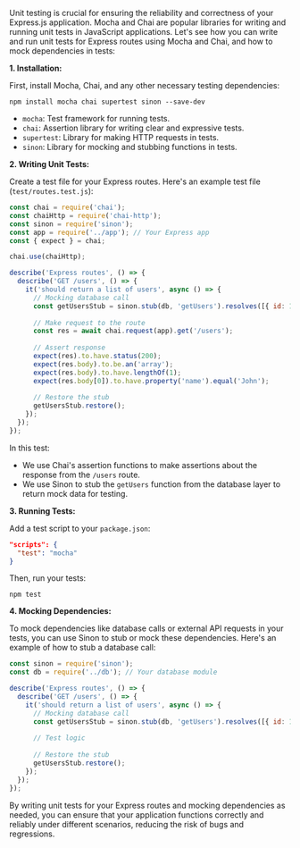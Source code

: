 
Unit testing is crucial for ensuring the reliability and correctness of your Express.js application. Mocha and Chai are popular libraries for writing and running unit tests in JavaScript applications. Let's see how you can write and run unit tests for Express routes using Mocha and Chai, and how to mock dependencies in tests:

**1. Installation:**

First, install Mocha, Chai, and any other necessary testing dependencies:

```
npm install mocha chai supertest sinon --save-dev
```

- `mocha`: Test framework for running tests.
- `chai`: Assertion library for writing clear and expressive tests.
- `supertest`: Library for making HTTP requests in tests.
- `sinon`: Library for mocking and stubbing functions in tests.

**2. Writing Unit Tests:**

Create a test file for your Express routes. Here's an example test file (`test/routes.test.js`):

```javascript
const chai = require('chai');
const chaiHttp = require('chai-http');
const sinon = require('sinon');
const app = require('../app'); // Your Express app
const { expect } = chai;

chai.use(chaiHttp);

describe('Express routes', () => {
  describe('GET /users', () => {
    it('should return a list of users', async () => {
      // Mocking database call
      const getUsersStub = sinon.stub(db, 'getUsers').resolves([{ id: 1, name: 'John' }]);
      
      // Make request to the route
      const res = await chai.request(app).get('/users');
      
      // Assert response
      expect(res).to.have.status(200);
      expect(res.body).to.be.an('array');
      expect(res.body).to.have.lengthOf(1);
      expect(res.body[0]).to.have.property('name').equal('John');
      
      // Restore the stub
      getUsersStub.restore();
    });
  });
});
```

In this test:
- We use Chai's assertion functions to make assertions about the response from the `/users` route.
- We use Sinon to stub the `getUsers` function from the database layer to return mock data for testing.

**3. Running Tests:**

Add a test script to your `package.json`:

```json
"scripts": {
  "test": "mocha"
}
```

Then, run your tests:

```
npm test
```

**4. Mocking Dependencies:**

To mock dependencies like database calls or external API requests in your tests, you can use Sinon to stub or mock these dependencies. Here's an example of how to stub a database call:

```javascript
const sinon = require('sinon');
const db = require('../db'); // Your database module

describe('Express routes', () => {
  describe('GET /users', () => {
    it('should return a list of users', async () => {
      // Mocking database call
      const getUsersStub = sinon.stub(db, 'getUsers').resolves([{ id: 1, name: 'John' }]);
      
      // Test logic
      
      // Restore the stub
      getUsersStub.restore();
    });
  });
});
```

By writing unit tests for your Express routes and mocking dependencies as needed, you can ensure that your application functions correctly and reliably under different scenarios, reducing the risk of bugs and regressions.